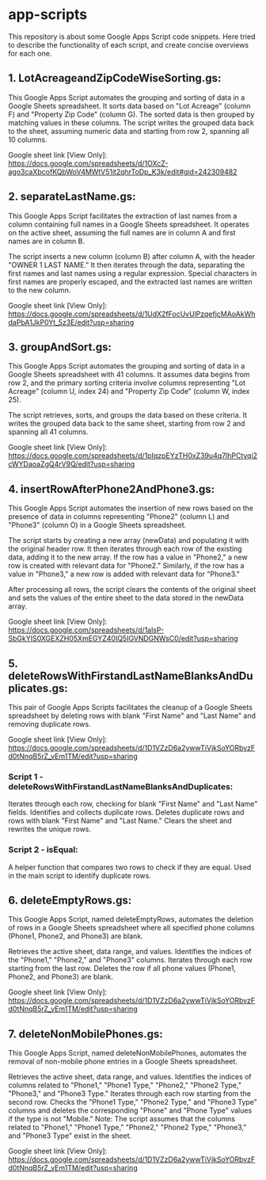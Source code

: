 # app-scripts
This repository is about some Google Apps Script code snippets. Here tried to describe the functionality of each script, and create concise overviews for each one. 

## 1. LotAcreageandZipCodeWiseSorting.gs:

This Google Apps Script automates the grouping and sorting of data in a Google Sheets spreadsheet. It sorts data based on "Lot Acreage" (column F) and "Property Zip Code" (column G). The sorted data is then grouped by matching values in these columns. The script writes the grouped data back to the sheet, assuming numeric data and starting from row 2, spanning all 10 columns.

Google sheet link [View Only]: https://docs.google.com/spreadsheets/d/1OXcZ-ago3caXbcofKQbWoV4MWtV51it2qhrToDp_K3k/edit#gid=242309482
## 2. separateLastName.gs:

This Google Apps Script facilitates the extraction of last names from a column containing full names in a Google Sheets spreadsheet. It operates on the active sheet, assuming the full names are in column A and first names are in column B.

The script inserts a new column (column B) after column A, with the header "OWNER 1 LAST NAME." It then iterates through the data, separating the first names and last names using a regular expression. Special characters in first names are properly escaped, and the extracted last names are written to the new column.

Google sheet link [View Only]: https://docs.google.com/spreadsheets/d/1UdX2fFocUvUlPzqefjcMAoAkWhdaPbA1JkP0Yt_5z3E/edit?usp=sharing

## 3. groupAndSort.gs:
   
This Google Apps Script automates the grouping and sorting of data in a Google Sheets spreadsheet with 41 columns. It assumes data begins from row 2, and the primary sorting criteria involve columns representing "Lot Acreage" (column U, index 24) and "Property Zip Code" (column W, index 25).

The script retrieves, sorts, and groups the data based on these criteria. It writes the grouped data back to the same sheet, starting from row 2 and spanning all 41 columns.

Google sheet link [View Only]: https://docs.google.com/spreadsheets/d/1pIqzpEYzTH0xZ39u4q7lhPCtyqi2cWYDaoaZgQ4rV9Q/edit?usp=sharing

## 4. insertRowAfterPhone2AndPhone3.gs:

This Google Apps Script automates the insertion of new rows based on the presence of data in columns representing "Phone2" (column L) and "Phone3" (column O) in a Google Sheets spreadsheet.

The script starts by creating a new array (newData) and populating it with the original header row. It then iterates through each row of the existing data, adding it to the new array. If the row has a value in "Phone2," a new row is created with relevant data for "Phone2." Similarly, if the row has a value in "Phone3," a new row is added with relevant data for "Phone3."

After processing all rows, the script clears the contents of the original sheet and sets the values of the entire sheet to the data stored in the newData array.

Google sheet link [View Only]: https://docs.google.com/spreadsheets/d/1alsP-SbGkYIS0XGEXZH05XmEGYZ40IQ5IGVNDGNWsC0/edit?usp=sharing

## 5. deleteRowsWithFirstandLastNameBlanksAndDuplicates.gs:
   
This pair of Google Apps Scripts facilitates the cleanup of a Google Sheets spreadsheet by deleting rows with blank "First Name" and "Last Name" and removing duplicate rows.

Google sheet link [View Only]: https://docs.google.com/spreadsheets/d/1D1VZzD6a2ywwTiVjkSoYORbvzFd0tNnqB5rZ_vEm1TM/edit?usp=sharing

### Script 1 - deleteRowsWithFirstandLastNameBlanksAndDuplicates:

Iterates through each row, checking for blank "First Name" and "Last Name" fields.
Identifies and collects duplicate rows.
Deletes duplicate rows and rows with blank "First Name" and "Last Name."
Clears the sheet and rewrites the unique rows.

### Script 2 - isEqual:

A helper function that compares two rows to check if they are equal.
Used in the main script to identify duplicate rows.

## 6. deleteEmptyRows.gs:

This Google Apps Script, named deleteEmptyRows, automates the deletion of rows in a Google Sheets spreadsheet where all specified phone columns (Phone1, Phone2, and Phone3) are blank.

Retrieves the active sheet, data range, and values.
Identifies the indices of the "Phone1," "Phone2," and "Phone3" columns.
Iterates through each row starting from the last row.
Deletes the row if all phone values (Phone1, Phone2, and Phone3) are blank.

Google sheet link [View Only]: https://docs.google.com/spreadsheets/d/1D1VZzD6a2ywwTiVjkSoYORbvzFd0tNnqB5rZ_vEm1TM/edit?usp=sharing

## 7. deleteNonMobilePhones.gs:

This Google Apps Script, named deleteNonMobilePhones, automates the removal of non-mobile phone entries in a Google Sheets spreadsheet.

Retrieves the active sheet, data range, and values.
Identifies the indices of columns related to "Phone1," "Phone1 Type," "Phone2," "Phone2 Type," "Phone3," and "Phone3 Type."
Iterates through each row starting from the second row.
Checks the "Phone1 Type," "Phone2 Type," and "Phone3 Type" columns and deletes the corresponding "Phone" and "Phone Type" values if the type is not "Mobile."
Note: The script assumes that the columns related to "Phone1," "Phone1 Type," "Phone2," "Phone2 Type," "Phone3," and "Phone3 Type" exist in the sheet.

Google sheet link [View Only]: https://docs.google.com/spreadsheets/d/1D1VZzD6a2ywwTiVjkSoYORbvzFd0tNnqB5rZ_vEm1TM/edit?usp=sharing
